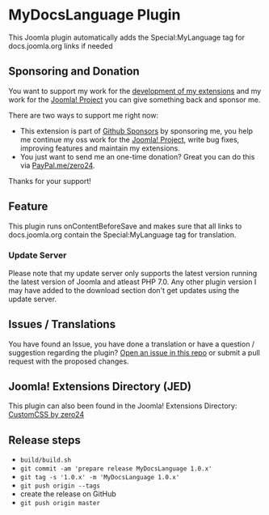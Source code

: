 # MyDocsLanguage Plugin

This Joomla plugin automatically adds the Special:MyLanguage tag for docs.joomla.org links if needed

## Sponsoring and Donation

You want to support my work for the [development of my extensions](https://extensions.joomla.org/profile/profile/details/200189/) and my work for the [Joomla! Project](https://volunteers.joomla.org/joomlers/248-tobias-zulauf) you can give something back and sponsor me.

There are two ways to support me right now:
- This extension is part of [Github Sponsors](https://github.com/sponsors/zero-24/) by sponsoring me, you help me continue my oss work for the [Joomla! Project](https://volunteers.joomla.org/joomlers/248-tobias-zulauf), write bug fixes, improving features and maintain my extensions.
- You just want to send me an one-time donation? Great you can do this via [PayPal.me/zero24](https://www.paypal.me/zero24).

Thanks for your support!

## Feature

This plugin runs onContentBeforeSave and makes sure that all links to docs.joomla.org contain the Special:MyLanguage tag for translation.

### Update Server

Please note that my update server only supports the latest version running the latest version of Joomla and atleast PHP 7.0.
Any other plugin version I may have added to the download section don't get updates using the update server.

## Issues / Translations

You have found an Issue, you have done a translation or have a question / suggestion regarding the plugin?
[Open an issue in this repo](https://github.com/zero-24/plg_content_mydocslanguage/issues/new) or submit a pull request with the proposed changes.

## Joomla! Extensions Directory (JED)

This plugin can also been found in the Joomla! Extensions Directory: [CustomCSS by zero24](https://extensions.joomla.org/extension/mydocslanguage/)

## Release steps

- `build/build.sh`
- `git commit -am 'prepare release MyDocsLanguage 1.0.x'`
- `git tag -s '1.0.x' -m 'MyDocsLanguage 1.0.x'`
- `git push origin --tags`
- create the release on GitHub
- `git push origin master`
